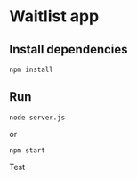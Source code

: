 # Waitlist app


## Install dependencies

```
npm install
```


## Run

```
node server.js
```

or

```
npm start
```


Test